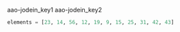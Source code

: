 aao-jodein_key1
aao-jodein_key2


```python
elements = [23, 14, 56, 12, 19, 9, 15, 25, 31, 42, 43]
```
